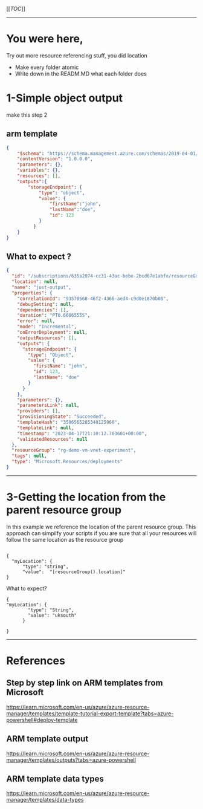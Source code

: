 [[_TOC_]]


---

# You were here,
Try out more resource referencing stuff, you did location

- Make every folder atomic
- Write down in the READM.MD what each folder does


# 1-Simple object output
make this step 2
## arm template
```json
{
    "$schema": "https://schema.management.azure.com/schemas/2019-04-01/deploymentTemplate.json#",
    "contentVersion": "1.0.0.0",
    "parameters": {},
    "variables": {},
    "resources": [],
    "outputs":{
        "storageEndpoint": {
            "type": "object",
            "value": {
                "firstName":"john",
                "lastName":"doe",
                "id": 123
            }
          }
    }
}
```

## What to expect ?
```json
{
  "id": "/subscriptions/635a2074-cc31-43ac-bebe-2bcd67e1abfe/resourceGroups/rg-demo-vm-vnet-experiment/providers/Microsoft.Resources/deployments/just-output",
  "location": null,
  "name": "just-output",
  "properties": {
    "correlationId": "93570568-46f2-4366-aed4-c9d0e1870b08",
    "debugSetting": null,
    "dependencies": [],
    "duration": "PT0.6606555S",
    "error": null,
    "mode": "Incremental",
    "onErrorDeployment": null,
    "outputResources": [],
    "outputs": {
      "storageEndpoint": {
        "type": "Object",
        "value": {
          "firstName": "john",
          "id": 123,
          "lastName": "doe"
        }
      }
    },
    "parameters": {},
    "parametersLink": null,
    "providers": [],
    "provisioningState": "Succeeded",
    "templateHash": "3586565285340125960",
    "templateLink": null,
    "timestamp": "2023-04-17T21:10:12.703601+00:00",
    "validatedResources": null
  },
  "resourceGroup": "rg-demo-vm-vnet-experiment",
  "tags": null,
  "type": "Microsoft.Resources/deployments"
}
```

---

# 3-Getting the location from the parent resource group
In this example we reference the location of the parent resource group. This approach can simpilfy your scripts if you are sure that all your resources will follow the same location as the resource group
```

{
  "myLocation": {
      "type": "string",
      "value":  "[resourceGroup().location]"
}

```

What to expect?

```
{
"myLocation": {
        "type": "String",
        "value": "uksouth"
      }

}
```

---

# References
## Step by step link on ARM templates from Microsoft
https://learn.microsoft.com/en-us/azure/azure-resource-manager/templates/template-tutorial-export-template?tabs=azure-powershell#deploy-template

## ARM template output
https://learn.microsoft.com/en-us/azure/azure-resource-manager/templates/outputs?tabs=azure-powershell

## ARM template data types
https://learn.microsoft.com/en-us/azure/azure-resource-manager/templates/data-types
